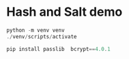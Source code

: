 # Hash and Salt demo

```powershell
python -m venv venv
./venv/scripts/activate

pip install passlib  bcrypt==4.0.1

```
